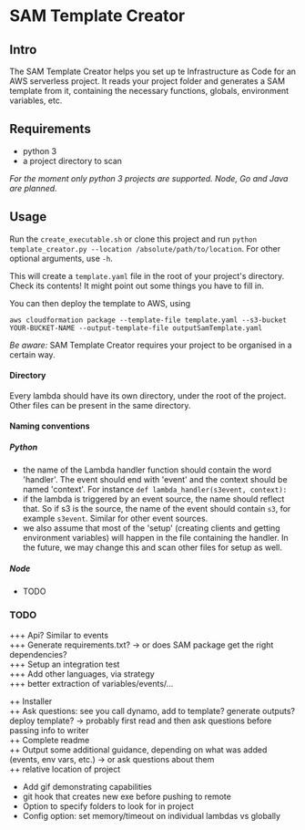 # SAM Template Creator

## Intro

The SAM Template Creator helps you set up te Infrastructure as Code for an AWS serverless project. It reads your project folder and generates a SAM template from it, containing the necessary
functions, globals, environment variables, etc.

## Requirements

- python 3
- a project directory to scan 

*For the moment only python 3 projects are supported. Node, Go and Java are planned.*

## Usage

Run the `create_executable.sh` or clone this project and run `python template_creator.py --location /absolute/path/to/location`. For other optional arguments, use `-h`.

This will create a `template.yaml` file in the root of your project's directory. Check its contents! It might point out some things you have to fill in.

You can then deploy the template to AWS, using 

`aws cloudformation package --template-file template.yaml --s3-bucket YOUR-BUCKET-NAME --output-template-file outputSamTemplate.yaml`

*Be aware:* SAM Template Creator requires your project to be organised in a certain way.

#### Directory

Every lambda should have its own directory, under the root of the project. Other files can be present in the same directory.

#### Naming conventions

##### Python

- the name of the Lambda handler function should contain the word 'handler'. The event should end with 'event' and the context should be named 'context'. For instance `def lambda_handler(s3event, context):`
- if the lambda is triggered by an event source, the name should reflect that. So if s3 is the source, the name of the event should contain `s3`, for example `s3event`. Similar for other event sources.
- we also assume that most of the 'setup' (creating clients and getting environment variables) will happen in the file containing the handler. In the future, we may change this and scan other files for setup as well.

##### Node
- TODO

### TODO

+++ Api? Similar to events  
+++ Generate requirements.txt? -> or does SAM package get the right dependencies?  
+++ Setup an integration test  
+++ Add other languages, via strategy  
+++ better extraction of variables/events/...  

++ Installer  
++ Ask questions: see you call dynamo, add to template? generate outputs? deploy template? -> probably first read and then ask questions before passing info to writer  
++ Complete readme  
++ Output some additional guidance, depending on what was added (events, env vars, etc.) -> or ask questions about them  
++ relative location of project  

+ Add gif demonstrating capabilities
+ git hook that creates new exe before pushing to remote
+ Option to specify folders to look for in project
+ Config option: set memory/timeout on individual lambdas vs globally
